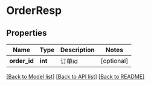 # OrderResp

## Properties
Name | Type | Description | Notes
------------ | ------------- | ------------- | -------------
**order_id** | **int** | 订单id | [optional] 

[[Back to Model list]](../README.md#documentation-for-models) [[Back to API list]](../README.md#documentation-for-api-endpoints) [[Back to README]](../README.md)


